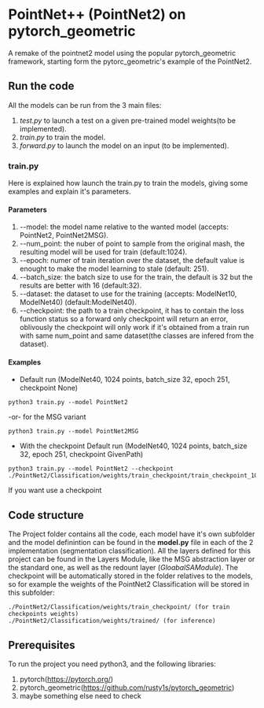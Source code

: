 # PointNet++ (PointNet2) on pytorch_geometric

A remake of the pointnet2 model using the popular pytorch_geometric framework, starting form the pytorc_geometric's example of the PointNet2.

## Run the code

All the models can be run from the 3 main files:

1. *test.py* to launch a test on a given pre-trained model weights(to be implemented).
2. *train.py* to train the model.
3. *forward.py* to launch the model on an input (to be implemented).

### train.py

Here is explained how launch the train.py to train the models, giving some examples and explain it's parameters.

#### Parameters

1. --model: the model name relative to the wanted model (accepts: PointNet2, PointNet2MSG).
2. --num_point: the nuber of point to sample from the original mash, the resulting model will be used for train (default:1024).
3. --epoch: numer of train iteration over the dataset, the default value is enought to make the model learning to stale (default: 251).
4. --batch_size: the batch size to use for the train, the default is 32 but the results are better with 16 (default:32).
5. --dataset: the dataset to use for the training (accepts: ModelNet10, ModelNet40) (default:ModelNet40).
6. --checkpoint: the path to a train checkpoint, it has to contain the loss function status so a forward only checkpoint will return an error, oblivously the checkpoint will only work if it's obtained from a train run with same num_point and same dataset(the classes are infered from the dataset). 

#### Examples

* Default run (ModelNet40, 1024 points, batch_size 32, epoch 251, checkpoint None)
  
``` Shell
python3 train.py --model PointNet2
```

-or- for the MSG variant

``` Shell
python3 train.py --model PointNet2MSG
```

* With the checkpoint Default run (ModelNet40, 1024 points, batch_size 32, epoch 251, checkpoint GivenPath)
  
``` Shell
python3 train.py --model PointNet2 --checkpoint ./PointNet2/Classification/weights/train_checkpoint/train_checkpoint_100.pt
```

If you want use a checkpoint

## Code structure
The Project folder contains all the code, each model have it's own subfolder and the model definintion can be found in the **model.py** file in each of the 2 implementation (segmentation classification).
All the layers defined for this project can be found in the Layers Module, like the MSG abstraction layer or the standard one, as well as the redount layer (*GloabalSAModule*).
The checkpoint will be automatically stored in the folder relatives to the models, so for example the weights of the PointNet2 Classification will be stored in this subfolder:

``` shell
./PointNet2/Classification/weights/train_checkpoint/ (for train checkpoints weights)
./PointNet2/Classification/weights/trained/ (for inference)
```

## Prerequisites

To run the project you need python3, and the following libraries:

1. pytorch(https://pytorch.org/)
2. pytorch_geometric(https://github.com/rusty1s/pytorch_geometric)
3. maybe something else need to check
